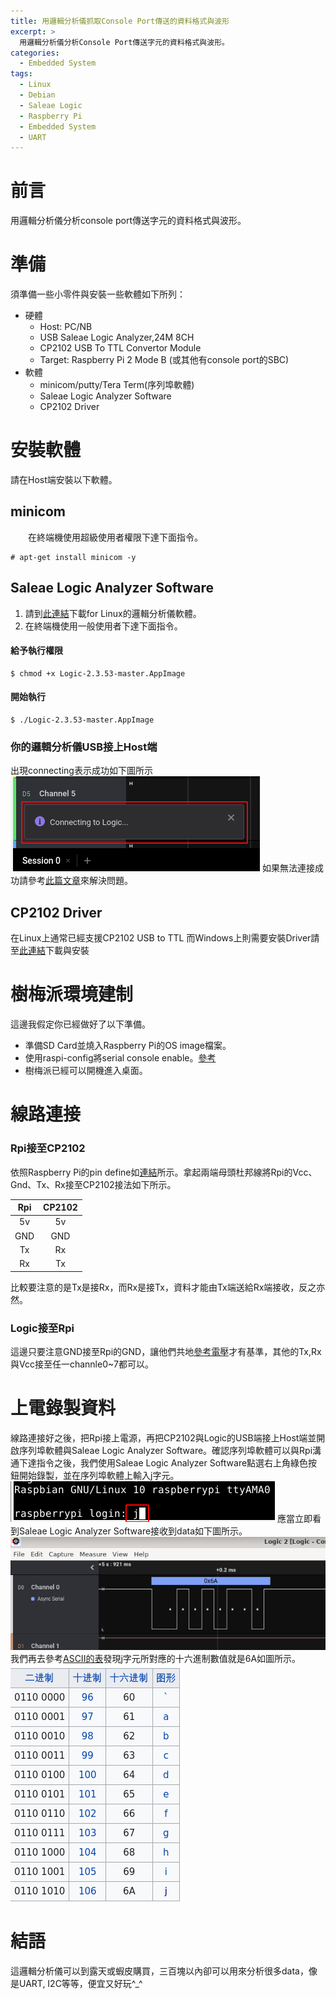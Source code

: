 ```yaml
---
title: 用邏輯分析儀抓取Console Port傳送的資料格式與波形
excerpt: >
  用邏輯分析儀分析Console Port傳送字元的資料格式與波形。
categories:
  - Embedded System
tags:
  - Linux
  - Debian
  - Saleae Logic
  - Raspberry Pi
  - Embedded System
  - UART
---
```


# 前言

用邏輯分析儀分析console port傳送字元的資料格式與波形。

# 準備

須準備一些小零件與安裝一些軟體如下所列：
* 硬體
    - Host: PC/NB
    - USB Saleae Logic Analyzer,24M 8CH
    - CP2102 USB To TTL Convertor Module
    - Target: Raspberry Pi 2 Mode B (或其他有console port的SBC)
* 軟體
    - minicom/putty/Tera Term(序列埠軟體)
    - Saleae Logic Analyzer Software
    - CP2102 Driver

# 安裝軟體

請在Host端安裝以下軟體。
## minicom
&emsp;&emsp;在終端機使用超級使用者權限下達下面指令。
```
# apt-get install minicom -y
```
## Saleae Logic Analyzer Software
1. 請到[此連結](https://www.saleae.com/zh-tw/downloads/)下載for Linux的邏輯分析儀軟體。
2. 在終端機使用一般使用者下達下面指令。

#### 給予執行權限

```
$ chmod +x Logic-2.3.53-master.AppImage
```
#### 開始執行

```
$ ./Logic-2.3.53-master.AppImage
```
### 你的邏輯分析儀USB接上Host端
出現connecting表示成功如下圖所示
![logic connecting](/assets/images/logic_connect.png)
如果無法連接成功請參考[此篇文章](https://casparting.github.io/linux/saleae_logic_usb_connect/)來解決問題。

## CP2102 Driver
在Linux上通常已經支援CP2102 USB to TTL
而Windows上則需要安裝Driver請至[此連結](https://www.silabs.com/developers/usb-to-uart-bridge-vcp-drivers)下載與安裝

# 樹梅派環境建制

這邊我假定你已經做好了以下準備。
* 準備SD Card並燒入Raspberry Pi的OS image檔案。
* 使用raspi-config將serial console enable。[參考](https://dumbcatnote.blogspot.com/2020/04/raspberry-pi-enable-serial-port.html)
* 樹梅派已經可以開機進入桌面。

# 線路連接

### Rpi接至CP2102
依照Raspberry Pi的pin define如[連結](https://github.com/raspberrypi/documentation/blob/develop/documentation/asciidoc/computers/os/using-gpio.adoc)所示。拿起兩端母頭杜邦線將Rpi的Vcc、Gnd、Tx、Rx接至CP2102接法如下所示。

| Rpi | CP2102 |
|:---:|:---:|
| 5v | 5v |
| GND | GND |
| Tx | Rx |
| Rx | Tx |

比較要注意的是Tx是接Rx，而Rx是接Tx，資料才能由Tx端送給Rx端接收，反之亦然。
### Logic接至Rpi
這邊只要注意GND接至Rpi的GND，讓他們共地[參考電壓](https://www.quora.com/Why-it-is-necessary-to-common-all-the-ground-in-circuit)才有基準，其他的Tx,Rx與Vcc接至任一channle0~7都可以。

# 上電錄製資料

線路連接好之後，把Rpi接上電源，再把CP2102與Logic的USB端接上Host端並開啟序列埠軟體與Saleae Logic Analyzer Software。確認序列埠軟體可以與Rpi溝通下達指令之後，我們使用Saleae Logic Analyzer Software點選右上角綠色按鈕開始錄製，並在序列埠軟體上輸入j字元。
![input_j](/assets/images/minicom_j.png)
應當立即看到Saleae Logic Analyzer Software接收到data如下圖所示。
![0x6a](/assets/images/0x6a.png)
我們再去參考[ASCII的表](https://zh.wikipedia.org/wiki/ASCII)發現j字元所對應的十六進制數值就是6A如圖所示。
![ASCII_j](/assets/images/ascii_j.png)

# 結語

這邏輯分析儀可以到露天或蝦皮購買，三百塊以內卻可以用來分析很多data，像是UART, I2C等等，便宜又好玩^_^
